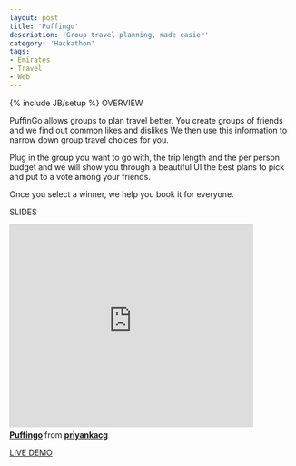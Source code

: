 ```yaml
---
layout: post
title: 'Puffingo'
description: 'Group travel planning, made easier'
category: 'Hackathon'
tags:
- Emirates
- Travel
- Web
---
```

{% include JB/setup %}
OVERVIEW

PuffinGo allows groups to plan travel better. You create groups of friends and we find out common likes and dislikes We then use this information to narrow down group travel choices for you. 

Plug in the group you want to go with, the trip length and the per person budget and we will show you through a beautiful UI the best plans to pick and put to a vote among your friends. 

Once you select a winner, we help you book it for everyone.

SLIDES

<iframe src="http://www.slideshare.net/slideshow/embed_code/26434130" width="427" height="356" frameborder="0" marginwidth="0" marginheight="0" scrolling="no" style="border:1px solid #CCC;border-width:1px 1px 0;margin-bottom:5px" allowfullscreen="1"> </iframe> 
<div style="margin-bottom:5px"> <strong> <a href="https://www.slideshare.net/priyankacg/puffingo" title="Puffingo" target="_blank">Puffingo</a> </strong> from <strong><a href="http://www.slideshare.net/priyankacg" target="_blank">priyankacg</a></strong> </div>

[LIVE DEMO](http://puffingo.herokuapp.com/)





